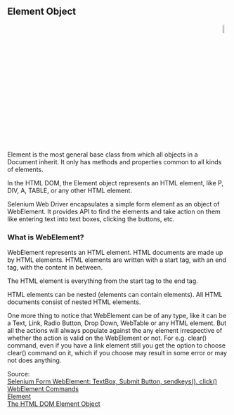 ## Element Object 

<div align="right"> 
<img width="7%" height="7%" src="https://github.com/ikostan/ParaBankSeleniumAutomation/blob/master/images/iconfinder_availability-items_3018516.png" hspace="10">
</div>

Element is the most general base class from which all objects in a Document inherit. It only has methods and properties common to all kinds of elements.<br/>

In the HTML DOM, the Element object represents an HTML element, like P, DIV, A, TABLE, or any other HTML element.<br/>

Selenium Web Driver encapsulates a simple form element as an object of WebElement. It provides API to find the elements and take action on them like entering text into text boxes, clicking the buttons, etc.<br/>

### What is WebElement?<br/>

WebElement represents an HTML element. HTML documents are made up by HTML elements. HTML elements are written with a start tag, with an end tag, with the content in between.<br/>

The HTML element is everything from the start tag to the end tag.<br/>

HTML elements can be nested (elements can contain elements). All HTML documents consist of nested HTML elements.<br/>

One more thing to notice that WebElement can be of any type, like it can be a Text, Link, Radio Button, Drop Down, WebTable or any HTML element. But all the actions will always populate against the any element irrespective of whether the action is valid on the WebElement or not. For e.g. clear() command, even if you have a link element still you get the option to choose clear() command on it, which if you choose may result in some error or may not does anything.<br/>

Source:<br/>
[Selenium Form WebElement: TextBox, Submit Button, sendkeys(), click()](https://www.guru99.com/accessing-forms-in-webdriver.html)<br/>
[WebElement Commands](https://www.toolsqa.com/selenium-webdriver/webelement-commands/)<br/>
[Element](https://developer.mozilla.org/en-US/docs/Web/API/Element)<br/>
[The HTML DOM Element Object](https://www.w3schools.com/jsref/dom_obj_all.asp)